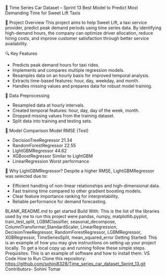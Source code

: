 🚖 Time Series Car Dataset – Sprint 13
Best Model to Predict Most Demanding Time for Sweet Lift Taxis

📌 Project Overview
This project aims to help Sweet Lift, a taxi service provider, predict peak demand periods using time series data. By identifying high-demand hours, the company can optimize driver allocation, reduce hiring costs, and improve customer satisfaction through better service availability.

🔍 Key Features
* Predicts peak demand hours for taxi rides.
* Implements and compares multiple regression models.
* Resamples data on an hourly basis for improved temporal analysis.
* Extracts time-based features: hour, day, weekday, and month.
* Handles missing values and prepares data for robust model training.

🧹 Data Preprocessing
* Resampled data at hourly intervals.
* Created temporal features: hour, day, day of the week, month.
* Dropped missing values from the training dataset.
* Split data into training and testing sets.

🤖 Model Comparison
Model	                RMSE (Test)
* DecisionTreeRegressor	21.34
* RandomForestRegressor	22.55
* LightGBMRegressor	    44.62
* XGBoostRegressor	    Similar to LightGBM
* LinearRegression	    Worst performance

🌟 Why LightGBMRegressor?
Despite a higher RMSE, LightGBMRegressor was selected due to:
* Efficient handling of non-linear relationships and high-dimensional data.
* Fast training time compared to other gradient boosting models.
* Clear feature importance ranking for interpretability.
* Reliable performance for demand forecasting.


BLANK_README.md to get started Build With: This is the list of the libraries used by me to run this project were pandas, numpy, matplotlib.pyplot, train_test_split, LGBMClassifier, seasonal_decompose, ColumnTransformer,StandardScaler,
LinearRegression, DecisionTreeRegressor, RandomForestRegressor, LGBMRegressor, XGBRegressor, TimeSeriesSplit, mean_squared_error 
Getting Started: This is an example of how you may give instructions on setting up your project locally. To get a local copy up and running follow these simple steps.
Prequisites: This is an example of software and how to install them. VS Code How to Run Clone this repository: https://github.com/sohini8328/Time_series_car_dataset_Sprint_13.git
Contributors- Sohini Tomar


